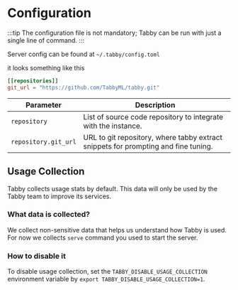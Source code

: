 # Configuration

:::tip
The configuration file is not mandatory; Tabby can be run with just a single line of command.
:::

Server config can be found at `~/.tabby/config.toml`

it looks something like this

```toml
[[repositories]]
git_url = "https://github.com/TabbyML/tabby.git"
```

| Parameter                 | Description                                                                         |
| ------------------------- | ----------------------------------------------------------------------------------- |
| `repository`              | List of source code repository to integrate with the instance.                      |
| `repository.git_url`      | URL to git repository, where tabby extract snippets for prompting and fine tuning.  |

## Usage Collection
Tabby collects usage stats by default. This data will only be used by the Tabby team to improve its services.

### What data is collected?
We collect non-sensitive data that helps us understand how Tabby is used. For now we collects `serve` command you used to start the server.

### How to disable it
To disable usage collection, set the `TABBY_DISABLE_USAGE_COLLECTION` environment variable by `export TABBY_DISABLE_USAGE_COLLECTION=1`.
